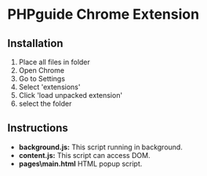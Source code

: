 PHPguide Chrome Extension
=========================
Installation
--------------
1. Place all files in folder
2. Open Chrome
3. Go to Settings
4. Select 'extensions'
5. Click 'load unpacked extension'
6. select the folder

Instructions
--------------
- **background.js:** This script running in background.
- **content.js:** This script can access DOM.
- **pages\main.html** HTML popup script.
